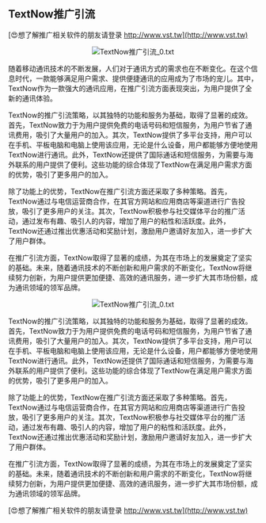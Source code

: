 ## **TextNow推广引流**

[😍想了解推广相关软件的朋友请登录 http://www.vst.tw](http://www.vst.tw)

 <center><img src="https://vst.tw/MP4/tuiguang/png/5.png" alt="TextNow推广引流_0.txt"></center>

随着移动通讯技术的不断发展，人们对于通讯方式的需求也在不断变化。在这个信息时代，一款能够满足用户需求、提供便捷通讯的应用成为了市场的宠儿。其中，TextNow作为一款强大的通讯应用，在推广引流方面表现突出，为用户提供了全新的通讯体验。

TextNow的推广引流策略，以其独特的功能和服务为基础，取得了显著的成效。首先，TextNow致力于为用户提供免费的电话号码和短信服务，为用户节省了通讯费用，吸引了大量用户的加入。其次，TextNow提供了多平台支持，用户可以在手机、平板电脑和电脑上使用该应用，无论是什么设备，用户都能够方便地使用TextNow进行通讯。此外，TextNow还提供了国际通话和短信服务，为需要与海外联系的用户提供了便利。这些功能的综合体现了TextNow在满足用户需求方面的优势，吸引了更多用户的加入。

除了功能上的优势，TextNow在推广引流方面还采取了多种策略。首先，TextNow通过与电信运营商合作，在其官方网站和应用商店等渠道进行广告投放，吸引了更多用户的关注。其次，TextNow积极参与社交媒体平台的推广活动，通过发布有趣、吸引人的内容，增加了用户的粘性和活跃度。此外，TextNow还通过推出优惠活动和奖励计划，激励用户邀请好友加入，进一步扩大了用户群体。

在推广引流方面，TextNow取得了显著的成绩，为其在市场上的发展奠定了坚实的基础。未来，随着通讯技术的不断创新和用户需求的不断变化，TextNow将继续努力创新，为用户提供更加便捷、高效的通讯服务，进一步扩大其市场份额，成为通讯领域的领军品牌。

 <center><img src="https://vst.tw/MP4/tuiguang/png/3.png" alt="TextNow推广引流_0.txt"></center>

TextNow的推广引流策略，以其独特的功能和服务为基础，取得了显著的成效。首先，TextNow致力于为用户提供免费的电话号码和短信服务，为用户节省了通讯费用，吸引了大量用户的加入。其次，TextNow提供了多平台支持，用户可以在手机、平板电脑和电脑上使用该应用，无论是什么设备，用户都能够方便地使用TextNow进行通讯。此外，TextNow还提供了国际通话和短信服务，为需要与海外联系的用户提供了便利。这些功能的综合体现了TextNow在满足用户需求方面的优势，吸引了更多用户的加入。

除了功能上的优势，TextNow在推广引流方面还采取了多种策略。首先，TextNow通过与电信运营商合作，在其官方网站和应用商店等渠道进行广告投放，吸引了更多用户的关注。其次，TextNow积极参与社交媒体平台的推广活动，通过发布有趣、吸引人的内容，增加了用户的粘性和活跃度。此外，TextNow还通过推出优惠活动和奖励计划，激励用户邀请好友加入，进一步扩大了用户群体。

在推广引流方面，TextNow取得了显著的成绩，为其在市场上的发展奠定了坚实的基础。未来，随着通讯技术的不断创新和用户需求的不断变化，TextNow将继续努力创新，为用户提供更加便捷、高效的通讯服务，进一步扩大其市场份额，成为通讯领域的领军品牌。

[😍想了解推广相关软件的朋友请登录 http://www.vst.tw](http://www.vst.tw)



